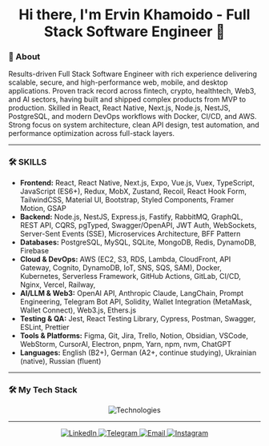 <h1 align="center">Hi there, I'm Ervin Khamoido - Full Stack Software Engineer 👋</h1>

### 🚀 About

Results-driven Full Stack Software Engineer with rich experience delivering scalable, secure, and
high-performance web, mobile, and desktop applications. Proven track record across fintech, crypto,
healthtech, Web3, and AI sectors, having built and shipped complex products from MVP to production.
Skilled in React, React Native, Next.js, Node.js, NestJS, PostgreSQL, and modern DevOps workflows with
Docker, CI/CD, and AWS. Strong focus on system architecture, clean API design, test automation, and
performance optimization across full-stack layers.

---

### 🛠️ SKILLS

- **Frontend:** React, React Native, Next.js, Expo, Vue.js, Vuex, TypeScript, JavaScript (ES6+), Redux, MobX, Zustand, Recoil, React Hook Form, TailwindCSS, Material UI, Bootstrap, Styled Components, Framer Motion, GSAP
- **Backend:** Node.js, NestJS, Express.js, Fastify, RabbitMQ, GraphQL, REST API, CQRS, pgTyped, Swagger/OpenAPI, JWT Auth, WebSockets, Server-Sent Events (SSE), Microservices Architecture, BFF Pattern
- **Databases:** PostgreSQL, MySQL, SQLite, MongoDB, Redis, DynamoDB, Firebase
- **Cloud & DevOps:** AWS  (EC2, S3, RDS, Lambda, CloudFront, API Gateway, Cognito, DynamoDB, IoT, SNS, SQS, SAM), Docker, Kubernetes, Serverless Framework, GitHub Actions, GitLab, CI/CD, Nginx, Vercel, Railway,
- **AI/LLM & Web3:** OpenAI API, Anthropic Claude, LangChain, Prompt Engineering, Telegram Bot API, Solidity, Wallet Integration (MetaMask, Wallet Connect), Web3.js, Ethers.js
- **Testing & QA:** Jest, React Testing Library, Cypress, Postman, Swagger, ESLint, Prettier
- **Tools & Platforms:** Figma, Git, Jira, Trello, Notion, Obsidian, VSCode, WebStorm, CursorAI, Electron, pnpm, Yarn, npm, nvm, ChatGPT
- **Languages:** English (B2+), German (A2+, continue studying), Ukrainian (native), Russian (fluent)

---

### 🛠️ My Tech Stack

<p align="center">
  <img src="https://skillicons.dev/icons?i=html,css,js,ts,react,nextjs,nestjs,nodejs,express,postgres,mongodb,jest,firebase,docker,kubernetes,aws,vue,redux,tailwindcss,redis,rabbitmq,mysql,sqlite,dynamodb,cypress,postman,figma,git,notion,obsidian,vscode,webstorm,electron,npm,yarn" alt="Technologies" />
</p>

---

<p align="center">
  <a href="https://www.linkedin.com/in/ervin-khamoido">
    <img src="https://img.shields.io/badge/LinkedIn-0077B5?style=for-the-badge&logo=linkedin&logoColor=white" alt="LinkedIn" />
  </a>
  <a href="https://t.me/ervin_khamoido">
    <img src="https://img.shields.io/badge/Telegram-2CA5E0?style=for-the-badge&logo=telegram&logoColor=white" alt="Telegram" />
  </a>
  <a href="mailto:ervin.khamoido@gmail.com">
    <img src="https://img.shields.io/badge/Email-D14836?style=for-the-badge&logo=gmail&logoColor=white" alt="Email" />
  </a>
  <a href="https://www.instagram.com/ervin_khamoido">
    <img src="https://img.shields.io/badge/Instagram-E4405F?style=for-the-badge&logo=instagram&logoColor=white" alt="Instagram" />
  </a>
</p>

